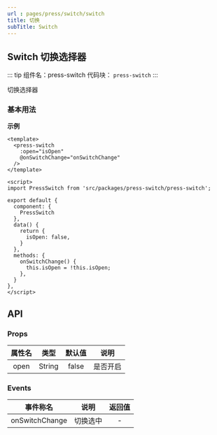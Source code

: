```yaml
---
url : pages/press/switch/switch
title: 切换
subTitle: Switch
---
```


## Switch 切换选择器
::: tip 组件名：press-switch
代码块： `press-switch`
:::

切换选择器

### 基本用法

**示例**


```vue
<template>
  <press-switch
    :open="isOpen"
    @onSwitchChange="onSwitchChange"
  />
</template>

<script>
import PressSwitch from 'src/packages/press-switch/press-switch';

export default {
  component: {
    PressSwitch
  },
  data() {
    return {
      isOpen: false,
    }
  },
  methods: {
    onSwitchChange() {
      this.isOpen = !this.isOpen;
    },
  }
},
</script>
```


## API

### Props

|属性名				|类型		|默认值	|说明																																														|
|:-:					|:-:		|:-:		|:-:																																														|
|open					|String	|false			|是否开启			|





### Events

|    事件称名    |   说明   | 返回值 |
| :------------: | :------: | :----: |
| onSwitchChange | 切换选中 |   -    |


